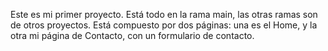 Este es mi primer proyecto. Está todo en la rama main, las otras ramas son de otros proyectos.
Está compuesto por dos páginas: una es el Home, y la otra mi página de Contacto, con un formulario de contacto.
